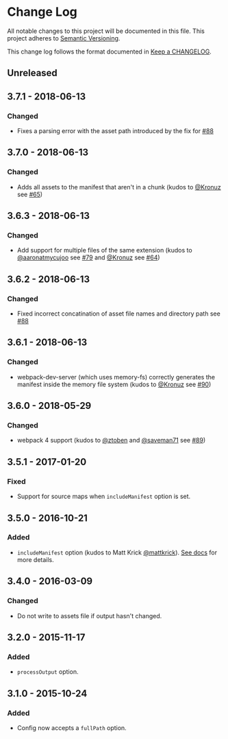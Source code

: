 # Change Log

All notable changes to this project will be documented in this file.
This project adheres to [Semantic Versioning].

This change log follows the format documented in [Keep a CHANGELOG].

[Semantic Versioning]: http://semver.org/
[Keep a CHANGELOG]: http://keepachangelog.com/

## Unreleased

## 3.7.1 - 2018-06-13

### Changed

- Fixes a parsing error with the asset path introduced by the fix for [#88](https://github.com/kossnocorp/assets-webpack-plugin/issues/88)

## 3.7.0 - 2018-06-13

### Changed

- Adds all assets to the manifest that aren't in a chunk (kudos to [@Kronuz](https://github.com/Kronuz) see [#65](https://github.com/kossnocorp/assets-webpack-plugin/pull/65))

## 3.6.3 - 2018-06-13

### Changed

- Add support for multiple files of the same extension (kudos to [@aaronatmycujoo](https://github.com/aaronatmycujoo) see [#79](https://github.com/kossnocorp/assets-webpack-plugin/pull/79) and [@Kronuz](https://github.com/Kronuz) see [#64](https://github.com/kossnocorp/assets-webpack-plugin/pull/64))

## 3.6.2 - 2018-06-13

### Changed

- Fixed incorrect concatination of asset file names and directory path see [#88](https://github.com/kossnocorp/assets-webpack-plugin/issues/88)

## 3.6.1 - 2018-06-13

### Changed

- webpack-dev-server (which uses memory-fs) correctly generates the manifest inside the memory file system (kudos to [@Kronuz](https://github.com/Kronuz) see [#90](https://github.com/kossnocorp/assets-webpack-plugin/pull/90))

## 3.6.0 - 2018-05-29

### Changed

- webpack 4 support (kudos to [@ztoben](https://github.com/ztoben) and [@saveman71](https://github.com/saveman71) see [#89](https://github.com/kossnocorp/assets-webpack-plugin/pull/89))

## 3.5.1 - 2017-01-20

### Fixed

- Support for source maps when `includeManifest` option is set.

## 3.5.0 - 2016-10-21

### Added

- `includeManifest` option (kudos to Matt Krick [@mattkrick](https://github.com/mattkrick)).
  [See docs](./README.md#includemanifest) for more details.

## 3.4.0 - 2016-03-09

### Changed

- Do not write to assets file if output hasn't changed.

## 3.2.0 - 2015-11-17

### Added

- `processOutput` option.

## 3.1.0 - 2015-10-24

### Added

- Config now accepts a `fullPath` option.
